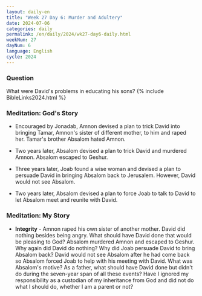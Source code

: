```yaml
---
layout: daily-en
title: "Week 27 Day 6: Murder and Adultery"
date: 2024-07-06
categories: daily
permalink: /en/daily/2024/wk27-day6-daily.html
weekNum: 27
dayNum: 6
language: English
cycle: 2024
---
```

### Question     
What were David's problems in educating his sons?
{% include BibleLinks2024.html %} 

### Meditation: God's Story   
+ Encouraged by Jonadab, Amnon devised a plan to trick David into bringing Tamar, Amnon's sister of different mother, to him and raped her. Tamar's brother Absalom hated Amnon. 

+ Two years later, Absalom devised a plan to trick David and murdered Amnon. Absalom escaped to Geshur. 

+ Three years later, Joab found a wise woman and devised a plan to persuade David in bringing Absalom back to Jerusalem. However, David would not see Absalom. 

+ Two years later, Absalom devised a plan to force Joab to talk to David to let Absalom meet and reunite with David. 

### Meditation: My Story   
+ **Integrity** - Amnon raped his own sister of another mother. David did nothing besides being angry. What should have David done that would be pleasing to God? Absalom murdered Amnon and escaped to Geshur. Why again did David do nothing? Why did Joab persuade David to bring Absalom back? David would not see Absalom after he had come back so Absalom forced Joab to help with his meeting with David. What was Absalom's motive? As a father, what should have David done but didn't do during the seven-year span of all these events? Have I ignored my responsibility as a custodian of my inheritance from God and did not do what I should do, whether I am a parent or not? 
